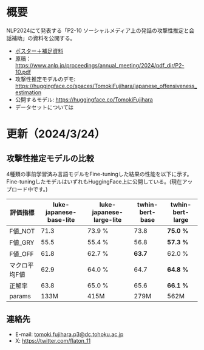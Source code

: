 # 概要
NLP2024にて発表する「P2-10 ソーシャルメディア上の発話の攻撃性推定と会話補助」の資料を公開する。

- [ポスター＋補足資料](https://github.com/flatton/-/blob/main/%E3%83%9B%E3%82%9A%E3%82%B9%E3%82%BF%E3%83%BC%E3%81%A8%E8%A3%9C%E8%B6%B3%E8%B3%87%E6%96%99.pdf)
- 原稿：https://www.anlp.jp/proceedings/annual_meeting/2024/pdf_dir/P2-10.pdf
- 攻撃性推定モデルのデモ: https://huggingface.co/spaces/TomokiFujihara/japanese_offensiveness_estimation
- 公開するモデル: https://huggingface.co/TomokiFujihara
- データセットについては

# 更新（2024/3/24）
## 攻撃性推定モデルの比較
4種類の事前学習済み言語モデルをFine-tuningした結果の性能を以下に示す。
Fine-tuningしたモデルはいずれもHuggingFace上に公開している。(現在アップロード中です。)

| 評価指標 | luke-japanese-base-lite | luke-japanese-large-lite |twhin-bert-base | twhin-bert-large |
| ----- | ----- | ----- | ----- | ----- |
| F値_NOT | 71.3 | 73.9 % | 73.8 | **75.0 %** |
| F値_GRY | 55.5 | 55.4 % | 56.8 | **57.3 %** |
| F値_OFF | 61.8 | 62.7 % | **63.7** | 62.0 % |
| マクロ平均F値 | 62.9 | 64.0 % | 64.7 | **64.8 %** |
| 正解率 | 63.8 | 65.0 % | 65.6 | **66.1 %** |
| params | 133M | 415M | 279M | 562M |

## 連絡先
- E-mail: tomoki.fujihara.p3@dc.tohoku.ac.jp
- X: https://twitter.com/flaton_11
